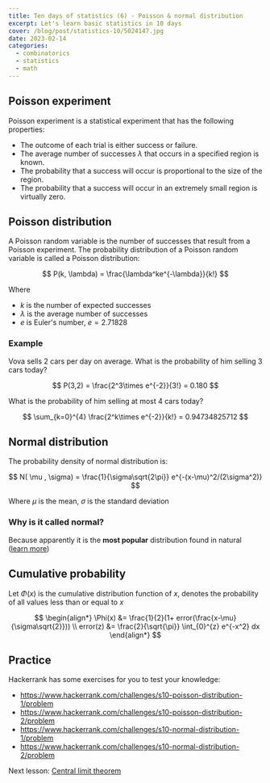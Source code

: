 ```yaml
---
title: Ten days of statistics (6) - Poisson & normal distribution
excerpt: Let's learn basic statistics in 10 days
cover: /blog/post/statistics-10/5024147.jpg
date: 2023-02-14
categories:
  - combinatorics
  - statistics
  - math
---
```


## Poisson experiment

Poisson experiment is a statistical experiment that has the following properties:

- The outcome of each trial is either success or failure.
- The average number of successes $\lambda$ that occurs in a specified region is known.
- The probability that a success will occur is proportional to the size of the region.
- The probability that a success will occur in an extremely small region is virtually zero.

## Poisson distribution

A Poisson random variable is the number of successes that result from a Poisson experiment.
The probability distribution of a Poisson random variable is called a Poisson distribution:

$$
P(k, \lambda) = \frac{\lambda^ke^{-\lambda}}{k!}
$$

Where

- $k$ is the number of expected successes
- $\lambda$ is the average number of successes
- $e$ is Euler's number, $e = 2.71828$

### Example

Vova sells 2 cars per day on average. What is the probability of him selling 3 cars today?

$$
P(3,2) = \frac{2^3\times e^{-2}}{3!} = 0.180
$$

What is the probability of him selling at most 4 cars today?

$$
\sum_{k=0}^{4} \frac{2^k\times e^{-2}}{k!} = 0.94734825712
$$

## Normal distribution

The probability density of normal distribution is:

$$
N( \mu , \sigma) = \frac{1}{\sigma\sqrt{2\pi}} e^{-(x-\mu)^2/(2\sigma^2)}
$$

Where $\mu$ is the mean, $\sigma$ is the standard deviation

### Why is it called normal?

Because apparently it is the **most popular** distribution found in natural ([learn more](https://en.wikipedia.org/wiki/Normal_distribution#Naming))

## Cumulative probability

Let $\Phi(x)$ is the cumulative distribution function of $x$,
denotes the probability of all values less than or equal to $x$

$$
\begin{align*}
\Phi(x) &= \frac{1}{2}(1+ error(\frac{x-\mu}{\sigma\sqrt{2}})) \\
error(z) &= \frac{2}{\sqrt{\pi}} \int_{0}^{z} e^{-x^2} dx
\end{align*}
$$

## Practice

Hackerrank has some exercises for you to test your knowledge:

- https://www.hackerrank.com/challenges/s10-poisson-distribution-1/problem
- https://www.hackerrank.com/challenges/s10-poisson-distribution-2/problem
- https://www.hackerrank.com/challenges/s10-normal-distribution-1/problem
- https://www.hackerrank.com/challenges/s10-normal-distribution-2/problem

Next lesson: [Central limit theorem](/blog/post/statistics-6-central-limit-theorem)
